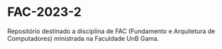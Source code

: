 # FAC-2023-2
Repositório destinado a disciplina de FAC (Fundamento e Arquitetura de Computadores) ministrada na Faculdade UnB Gama.
